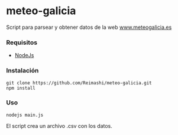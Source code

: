 # meteo-galicia
Script para parsear y obtener datos de la web www.meteogalicia.es

### Requisitos
- [NodeJs](https://nodejs.org/)

### Instalación
```
git clone https://github.com/Reimashi/meteo-galicia.git
npm install
```

### Uso
```
nodejs main.js
```

El script crea un archivo .csv con los datos.
